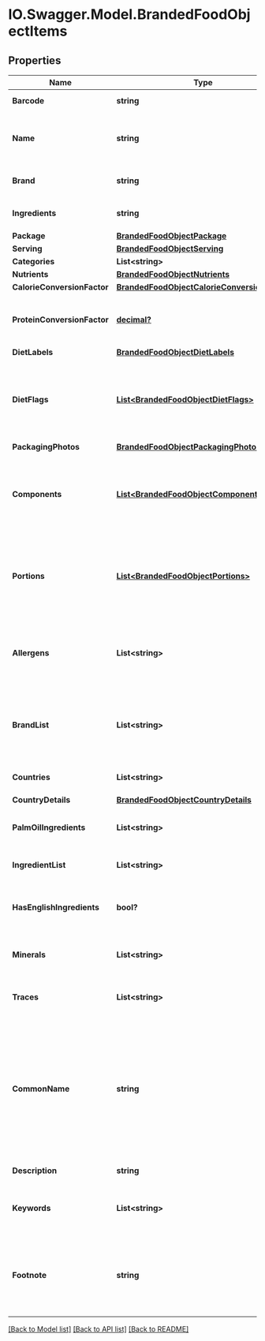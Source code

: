 # IO.Swagger.Model.BrandedFoodObjectItems
## Properties

Name | Type | Description | Notes
------------ | ------------- | ------------- | -------------
**Barcode** | **string** | EAN/UPC barcode | [optional] 
**Name** | **string** | Item name as provided by brand owner or as shown on packaging | [optional] 
**Brand** | **string** | The brand name that owns this item | [optional] 
**Ingredients** | **string** | Ingredients in order of highest value to least | [optional] 
**Package** | [**BrandedFoodObjectPackage**](BrandedFoodObjectPackage.md) |  | [optional] 
**Serving** | [**BrandedFoodObjectServing**](BrandedFoodObjectServing.md) |  | [optional] 
**Categories** | **List&lt;string&gt;** |  | [optional] 
**Nutrients** | [**BrandedFoodObjectNutrients**](BrandedFoodObjectNutrients.md) |  | [optional] 
**CalorieConversionFactor** | [**BrandedFoodObjectCalorieConversionFactor**](BrandedFoodObjectCalorieConversionFactor.md) |  | [optional] 
**ProteinConversionFactor** | [**decimal?**](BigDecimal.md) | The multiplication factor used to calculate protein from nitrogen | [optional] 
**DietLabels** | [**BrandedFoodObjectDietLabels**](BrandedFoodObjectDietLabels.md) |  | [optional] 
**DietFlags** | [**List&lt;BrandedFoodObjectDietFlags&gt;**](BrandedFoodObjectDietFlags.md) | An array of ingredient objects that were flagged while grading this item for compatibility with each diet | [optional] 
**PackagingPhotos** | [**BrandedFoodObjectPackagingPhotos**](BrandedFoodObjectPackagingPhotos.md) |  | [optional] 
**Components** | [**List&lt;BrandedFoodObjectComponents&gt;**](BrandedFoodObjectComponents.md) | An array of objects containing the constituent parts of a food (e.g. bone is a component of meat) | [optional] 
**Portions** | [**List&lt;BrandedFoodObjectPortions&gt;**](BrandedFoodObjectPortions.md) | An array of objects containing information on discrete amounts of a food found in this item | [optional] 
**Allergens** | **List&lt;string&gt;** | An array of ingredients in this item that may cause allergic reactions in people | [optional] 
**BrandList** | **List&lt;string&gt;** | An array of brands we have associated with this item. Some items are sold by more than 1 brand. | [optional] 
**Countries** | **List&lt;string&gt;** | An array of countries where this item is sold | [optional] 
**CountryDetails** | [**BrandedFoodObjectCountryDetails**](BrandedFoodObjectCountryDetails.md) |  | [optional] 
**PalmOilIngredients** | **List&lt;string&gt;** | An array of ingredients made from palm oil | [optional] 
**IngredientList** | **List&lt;string&gt;** | An array of this item&#x27;s ingredients | [optional] 
**HasEnglishIngredients** | **bool?** | A boolean indicating if we have English ingredients for this item | [optional] 
**Minerals** | **List&lt;string&gt;** | An array of minerals that this item contains | [optional] 
**Traces** | **List&lt;string&gt;** | An array of trace ingredients that may be found in this item | [optional] 
**CommonName** | **string** | Common names associated with this item. These generally clarify what the item is (e.g. when the brand name is \&quot;BRAND&#x27;s Spicy Enchilada\&quot; the common name may be \&quot;Chicken enchilada\&quot;) | [optional] 
**Description** | **string** | A description of this item | [optional] 
**Keywords** | **List&lt;string&gt;** | An array of keywords that can be used to describe this item | [optional] 
**Footnote** | **string** | Comments on any unusual aspects of this item. Examples might include unusual aspects of the food overall. | [optional] 

[[Back to Model list]](../README.md#documentation-for-models) [[Back to API list]](../README.md#documentation-for-api-endpoints) [[Back to README]](../README.md)

